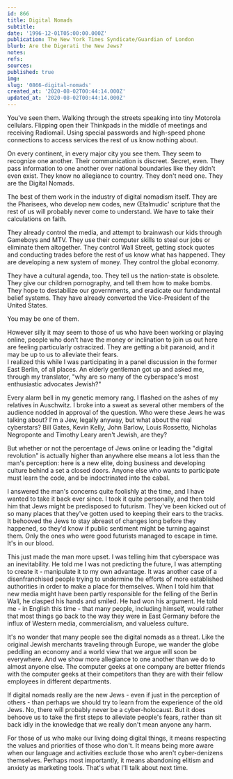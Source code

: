 ```yaml
---
id: 866
title: Digital Nomads
subtitle: 
date: '1996-12-01T05:00:00.000Z'
publication: The New York Times Syndicate/Guardian of London
blurb: Are the Digerati the New Jews?
notes: 
refs: 
sources: 
published: true
img: 
slug: '0866-digital-nomads'
created_at: '2020-08-02T00:44:14.000Z'
updated_at: '2020-08-02T00:44:14.000Z'
---
```

You've seen them. Walking through the streets speaking into tiny Motorola cellulars. Flipping open their Thinkpads in the middle of meetings and receiving Radiomail. Using special passwords and high-speed phone connections to access services the rest of us know nothing about.

On every continent, in every major city you see them. They seem to recognize one another. Their communication is discreet. Secret, even. They pass information to one another over national boundaries like they didn't even exist. They know no allegiance to country. They don't need one. They are the Digital Nomads.

The best of them work in the industry of digital nomadism itself. They are the Pharisees, who develop new codes, new Œtalmudic' scripture that the rest of us will probably never come to understand. We have to take their calculations on faith.

They already control the media, and attempt to brainwash our kids through Gameboys and MTV. They use their computer skills to steal our jobs or eliminate them altogether. They control Wall Street, getting stock quotes and conducting trades before the rest of us know what has happened. They are developing a new system of money. They control the global economy.

They have a cultural agenda, too. They tell us the nation-state is obsolete. They give our children pornography, and tell them how to make bombs. They hope to destabilize our governments, and eradicate our fundamental belief systems. They have already converted the Vice-President of the United States.

You may be one of them.

However silly it may seem to those of us who have been working or playing online, people who don't have the money or inclination to join us out here are feeling particularly ostracized. They are getting a bit paranoid, and it may be up to us to alleviate their fears.  
I realized this while I was participating in a panel discussion in the former East Berlin, of all places. An elderly gentleman got up and asked me, through my translator, "why are so many of the cyberspace's most enthusiastic advocates Jewish?"

Every alarm bell in my genetic memory rang. I flashed on the ashes of my relatives in Auschwitz. I broke into a sweat as several other members of the audience nodded in approval of the question. Who were these Jews he was talking about? I'm a Jew, legally anyway, but what about the real cyberstars? Bill Gates, Kevin Kelly, John Barlow, Louis Rossetto, Nicholas Negroponte and Timothy Leary aren't Jewish, are they?

But whether or not the percentage of Jews online or leading the "digital revolution" is actually higher than anywhere else means a lot less than the man's perception: here is a new elite, doing business and developing culture behind a set a closed doors. Anyone else who wants to participate must learn the code, and be indoctrinated into the cabal.

I answered the man's concerns quite foolishly at the time, and I have wanted to take it back ever since. I took it quite personally, and then told him that Jews might be predisposed to futurism. They've been kicked out of so many places that they've gotten used to keeping their ears to the tracks. It behooved the Jews to stay abreast of changes long before they happened, so they'd know if public sentiment might be turning against them. Only the ones who were good futurists managed to escape in time. It's in our blood.

This just made the man more upset. I was telling him that cyberspace was an inevitability. He told me I was not predicting the future, I was attempting to create it - manipulate it to my own advantage. It was another case of a disenfranchised people trying to undermine the efforts of more established authorities in order to make a place for themselves. When I told him that new media might have been partly responsible for the felling of the Berlin Wall, he clasped his hands and smiled. He had won his argument. He told me - in English this time - that many people, including himself, would rather that most things go back to the way they were in East Germany before the influx of Western media, commercialism, and valueless culture.

It's no wonder that many people see the digital nomads as a threat. Like the original Jewish merchants traveling through Europe, we wander the globe peddling an economy and a world view that we argue will soon be everywhere. And we show more allegiance to one another than we do to almost anyone else. The computer geeks at one company are better friends with the computer geeks at their competitors than they are with their fellow employees in different departments.

If digital nomads really are the new Jews - even if just in the perception of others - than perhaps we should try to learn from the experience of the old Jews. No, there will probably never be a cyber-holocaust. But it does behoove us to take the first steps to alleviate people's fears, rather than sit back idly in the knowledge that we really don't mean anyone any harm.

For those of us who make our living doing digital things, it means respecting the values and priorities of those who don't. It means being more aware when our language and activities exclude those who aren't cyber-denizens themselves. Perhaps most importantly, it means abandoning elitism and anxiety as marketing tools. That's what I'll talk about next time.

